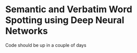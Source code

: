 # Semantic and Verbatim Word Spotting using Deep Neural Networks

Code should be up in a couple of days
